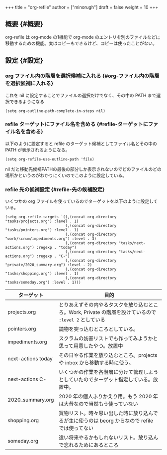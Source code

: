 +++
title = "org-refile"
author = ["minorugh"]
draft = false
weight = 10
+++

## 概要 {#概要}

org-refile は org-mode の1機能で
org-mode のエントリを別のファイルなどに移動するための機能。実はコピーもできるけど、コピーは使ったことがない。


## 設定 {#設定}


### org ファイル内の階層を選択候補に入れる {#org-ファイル内の階層を選択候補に入れる}

これを nil に設定することでファイルの選択だけでなく、その中の PATH まで選択できるようになる

```emacs-lisp
(setq org-outline-path-complete-in-steps nil)
```


### refile ターゲットにファイル名を含める {#refile-ターゲットにファイル名を含める}

以下のように設定すると
refile のターゲット候補としてファイル名とその中の PATH が表示されるようになる。

```emacs-lisp
(setq org-refile-use-outline-path 'file)
```

nil だと移動先候補PATHの最後の部分しか表示されないのでどのファイルのどの場所かというのがわかりにくいのでこのように設定している。


### refile 先の候補設定 {#refile-先の候補設定}

いくつかの org ファイルを使っているのでターゲットを以下のように設定している。

```emacs-lisp
(setq org-refile-targets `((,(concat org-directory "tasks/projects.org") :level . 1)
						   (,(concat org-directory "tasks/pointers.org") :level . 1)
						   (,(concat org-directory "work/scrum/impediments.org") :level . 3)
						   (,(concat org-directory "tasks/next-actions.org") :regexp . "today")
						   (,(concat org-directory "tasks/next-actions.org") :regexp . "C-")
						   (,(concat org-directory "private/2020_summary.org") :level . 2)
						   (,(concat org-directory "tasks/shopping.org") :level . 1)
						   (,(concat org-directory "tasks/someday.org") :level . 1)))
```

| ターゲット         | 目的                                                             |
|---------------|----------------------------------------------------------------|
| projects.org       | とりあえずその内やるタスクを放り込むところ。Work, Private の階層を設けているので `:level 2` としている |
| pointers.org       | 読物を突っ込むところとしている。                                 |
| impediments.org    | スクラムの妨害リストでも作ってみようかと思って用意したやつ。放置中 |
| next-actions today | その日やる作業を放り込むところ。projects や inbox から移動する時に使う。 |
| next-actions C-    | いくつかの作業を各階層に分けて管理しようとしていたのでターゲット指定している。放置中。 |
| 2020_summary.org   | 2020 年の個人ふりかえり用。もう 2020 年は大昔なので当然もう使っていない |
| shopping.org       | 買物リスト。時々思い出した時に放り込んでるが主に使うのは beorg からなので refile では使ってない |
| someday.org        | 遠い将来やるかもしれないリスト。放り込んで忘れるためにあるところ |
